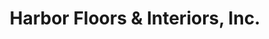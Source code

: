 ---
title: "Harbor Floors & Interiors, Inc."
url: /keego-harbor/harbor-floors-and-interiors-inc/
shop: flooring
---